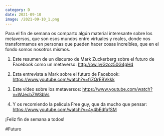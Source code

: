 ```yaml
--- 
category: D 
date: 2021-09-10 
image: /2021-09-10_1.png 
--- 
```


Para el fin de semana os comparto algún material interesante sobre los metaversos, que son esos mundos entre virtuales y reales, donde nos transformamos en personas que pueden hacer cosas increíbles, que en el fondo somos nosotros mismos.

1) Este resumen de un discurso de Mark Zuckerberg sobre el futuro de Facebook como un metaverso:  http://ow.ly/Gzoz50G4gHd

2) Esta entrevista a Mark sobre el futuro de Facebook: https://www.youtube.com/watch?v=frZQrEBVkkk

3) Este vídeo sobre los metaversos: https://www.youtube.com/watch?v=WJecbZWSbVs

3) Y os recomiendo la película Free guy, que da mucho que pensar: https://www.youtube.com/watch?v=4y4bEdfqfSM

¡Feliz fin de semana a todos!

#Futuro